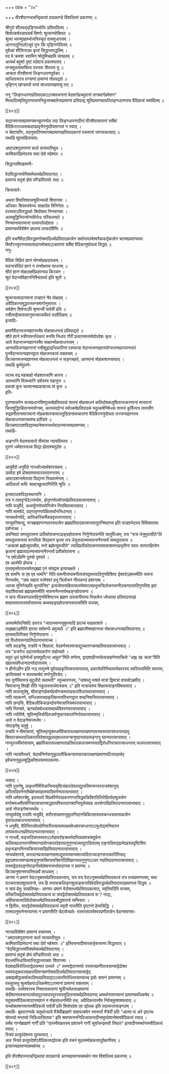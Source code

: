 +++
title = "२०"

+++
वीरशैवानन्दचन्द्रिकायां वादकाण्डे विंशतितमं प्रकरणम् ॥  
  
श्रीगुरो शीलवद्भृङ्गिवचोभिः प्रतिपादितम् ।  
शिवोत्कर्षञ्चापकर्षं विष्णोः श्रुत्यागमोक्तितः ॥  
श्रुत्वा भवन्मुखाम्भोजनिस्सृतं वाक्सुधारसम् ।  
आनन्दतुन्दिलोऽभूवं पुनः किं भृङ्गिणोदितम् ॥  
पूर्वपक्षं शीलिनाऽथ कृतां सिद्धान्तपद्धतिम् ।  
वद मे क्रमशः स्वामिन् श्रोतुमिच्छामि साम्प्रतम् ॥  
अत्यर्थं बहुशो दृष्टं तदेवात्र प्रकाश्यताम् ।  
तन्त्रमूलत्वमाश्रित्य परभावः शिवस्य तु ॥  
आचारा वीरशैवानां लिङ्गधारणपूर्वकाः ।  
साधितास्तत्र तन्त्राणां प्रामाण्यं नोपपद्यते ॥  
भृङ्गिन् खण्डयसे यत्त्वं साधयाम्यहमाशु तत् ॥  
  
ननु "लिङ्गधारणप्रतिपादकाऽऽगमवचनानां वेदमार्गप्रच्युतानां तन्त्रमार्गप्रवेशन" मित्यादिस्मृतिपुराणवचननिकुरुम्बबलेनाप्रामाण्यं प्रतिपाद्य श्रुतिप्रमाणबलाल्लिङ्गधारणस्य वैदिकत्वं समर्थितम् ॥

[[४०३]]

यद्यागमानामप्रामाण्यमभ्युपगम्येत तदा लिङ्गधारणादीनां वीरशैवाचाराणां सर्वेषां वैदिकैराराध्यसम्प्रदायप्रवृत्तैरनुष्ठीयमानत्वं न स्यात् ।  
न चेष्टापत्तिः, तदनुसारिणामागमप्रामाण्यप्रतिपादकानां वचनानां जागरूकत्वात् ॥  
तथाहि सूतसंहितायाम्-  
  
अष्टादशपुराणानां कर्ता सत्यवतीसुतः ।  
कामिकादिप्रभेदस्य यथा देवो महेश्वरः ॥  
  
सिद्धान्तशिखामणौ-  
  
वेदसिद्धान्तयोरैक्यमेकार्थप्रतिपादनात् ।  
प्रामाण्यं सदृशं ज्ञेयं पण्डितैरेतयोः सदा ॥  
  
क्रियासारे-  
  
अथवा शिवनिश्वासश्रुतिभ्यस्ते शिवागमाः ।  
अधिकाः शिववक्त्रेभ्यः साक्षादेव विनिर्गताः ॥  
परस्पराऽविरुद्धार्थाः शिवोक्ता निगमागमाः ।  
अल्पबुद्धिभिरन्योन्यविरोधः परिकल्प्यते ॥  
निगमानामागमानां परमाप्तोपदेशतः ।  
प्रामाण्यमविशेषेण ज्ञातव्यं तत्त्वदर्शिभिः ॥  
  
इति वचनैर्वेदाऽविरुद्धवर्णाश्रमादिधर्मप्रतिपादकत्वेन सर्वाप्तपरमेश्वरैककर्तृकत्वेन चागमप्रामाण्यस्य शिष्टैरभ्युपगन्तव्यत्वादागमोक्ताऽऽचाराणां सर्वेषां वैदिकानुष्ठेयत्वं सिद्धम् ॥  
ननु-   
  
वैदिकं विहितं ज्ञानं भोगमोक्षप्रदायकम् ।  
यदन्यत्रोदितं ज्ञानं न तन्मोक्षस्य साधनम् ॥  
श्रौतं ज्ञानं मोक्षलक्ष्मीप्रदमन्यन्न किञ्चन ।  
श्रुतं वेदान्तविज्ञाननिश्चितार्था इति श्रुतौ ॥

[[४०४]]

श्रुत्यन्यत्वादागमानां तज्ज्ञानं नैव मोक्षदम् ।  
अवैदिकानामुद्धारस्तन्त्रमार्गानुसारतः ।  
सर्वज्ञेन शिवेनाऽपि शृण्वन्तीं पार्वतीं प्रति ॥  
स्त्रीत्वाद्देव्यास्त्वानुरूप्यात्कथितं तदवैदिकम् ॥  
इत्यादि-  
  
प्रमाणैर्वेदान्तजन्यज्ञानस्यैव मोक्षसाधनत्वं प्रतिपाद्यते ॥  
श्रौते ज्ञाने स्त्रीणामनधिकारं मनसि निधाय गौरीं प्रत्यागमानामेवोपदेशः कृतः ।  
अतो वेदान्तजन्यज्ञानस्यैव साक्षान्मोक्षसाधनत्वम् ।  
आगमादिजन्यज्ञानानां स्त्रीशूद्राद्यधिकारिणां परम्परया वेदान्तजन्यज्ञानयोग्यजन्मप्राप्त्यनन्तरं पुनर्वेदान्तजन्यज्ञानद्वारा मोक्षजनकत्वं वक्तव्यम् ॥  
किञ्चागमजन्यज्ञानस्य मोक्षसाधनत्वं न सङ्गच्छते, आगमानां मोहकशास्त्रत्वात् ।  
तथाहि कूर्मपुराणे-  
  
त्वञ्च रुद्र महाबाहो मोहशास्त्राणि कारय ।  
अतथ्यानि वितथ्यानि दर्शयस्व महाभुज ॥  
प्रकाशं कुरु चात्मानमप्रकाशञ्च मां कुरु ॥  
इति-  
  
पुराणवचनेन सत्त्वप्रधानविष्णूत्कर्षप्रतिपादकं शास्त्रं मोक्षसाधनं कलिदोषकलुषितान्तःकरणानां मानवानां चित्तशुद्धिरहितानामयोग्यम्, अतस्तद्योग्यं स्वोत्कर्षप्रतिपादकं मदुत्कर्षनिषेधकं शास्त्रं कुर्वित्यत्र तात्पर्येण रुद्रप्रणीतानामागमानां मोहकशास्त्रत्वात्तदुदितानामाचाराणां वैदिकैरननुष्ठेयता तज्जन्यज्ञानस्य मोक्षसाधनत्वाभावश्च प्रतीयते ॥   
किञ्चाष्टादशविद्यास्थानेष्वनन्तर्भावादागमानामप्रामाण्यम् ।   
तथाहि-  
  
अङ्गानि वेदाश्चत्वारो मीमांसा न्यायविस्तरः ।  
पुराणं धर्मशास्त्रञ्च विद्या ह्येताश्चतुर्दश ॥

[[४०५]]

आयुर्वेदो धनुर्वेदो गान्धर्वञ्चार्थशास्त्रकम् ।  
उपवेदा इमे प्रोक्ताश्चत्वारस्तदनन्तरम् ॥  
आष्टदशानामेतासां विद्यानां भिन्नवर्त्मनाम् ।  
आदिकर्ता कविः साक्षाच्छूलपाणिरिति श्रुतिः ॥  
  
इत्यष्टादशविद्यास्थानानि ।  
तत्र न तावदृग्वेदेऽन्तर्भावः, होतृगणोपयोगार्थप्रतिपादकत्वाभावात् ।  
नापि यजुर्वेदे, अध्वर्युगणोपयोगित्वेन नियमितत्वाभावात् ।  
नापि सामवेदे, उद्गातृगणापेक्षितार्थानभिधानात् ।  
नाप्यथर्वणवेदे, आभिचारिकर्मैकप्रवृत्तत्वाभावात् ।  
नाप्युपनिषत्सु, मन्त्रब्राह्मणान्यतररूपत्वेन ब्रह्मप्रतिपादकत्वाभावादुपनिषदागम इति सञ्ज्ञाभेदस्य विविक्ततया दर्शनाच्च ।  
उपनिषदां सम्पदुपासना प्रतीकोपासनाऽहङ्ग्रहोपासना निर्गुणोपासनेति चातुर्विध्यम्; तत्र "वाचं धेनुमुपासीते"ति सम्पदुपासनायां वागादिकं विद्यमानं कृत्वा तत्र धेनुतादात्म्यभावनानैरन्तर्यं सम्पदुपासना ॥  
"आकाशं ब्रह्मेत्युपासीत, मनो ब्रह्मेत्युपासीते" त्यादिप्रतीकोपासनायामाकाशमनःप्रभृतीनां स्वतः सत्ताराहित्येन कृतानां ब्रह्मतादात्म्यभावनानैरन्तर्यं प्रतीकोपासना ॥  
"य एषोऽक्षिणि पुरुषो दृश्यते ।  
एष आत्मेति होवाच ।   
एतदमृतमेतदभयमेतद्ब्रह्म एनं संयद्वाम इत्याचक्षते ।  
एष वामनिः स एष एव भामनि" रिति वामनीत्वभामनीत्वसंयद्वामत्वादिगुणविशिष्ट ईश्वरोऽहमस्मीति भावना नैरन्तर्यम्, "उमा सहायं परमेश्वरं प्रभुं त्रिलोचनं नीलकण्ठं प्रशान्तम् ।  
ध्यात्वा मुनिर्गच्छति भूतयोनिम्" इत्यत्रोमासहितत्वपरमेश्वरत्वप्रभुत्वत्रिलोचनत्वनीलकण्ठत्वादिगुणविश् इष्टं सदाशिवाख्यं ब्रह्माहमस्मीति भावनानैरन्तर्यमहङ्गहोपासना ॥  
न चात्र नीलकण्ठत्वादिगुणविशिष्टस्य ब्रह्मण उपासनीयस्य भिन्नत्वेन ध्येयतया प्रतिपादनादहं शब्दाभावात्तात्पर्याभावाच्च कथमहङ्ग्रहोपासनारूपत्वमिति वाच्यम्,

[[४०६]]

अस्यामेवोपनिषदि उत्तरत्र "जाग्रत्स्वप्नसुषुप्त्यादि प्रपञ्चं यत्प्रकाशते ।  
तद्ब्रह्माऽहमिति ज्ञात्वा सर्वबन्धैः प्रमुच्यते ॥" इति ब्रह्मात्मैक्यज्ञानस्य मोक्षसाधनत्वप्रतिपादनात् ॥  
एतत्त्रयातिरिक्ता निर्गुणोपासना ।  
एवं विधोपासनाप्रतिपादनाभावाच्च ।  
नापि तदङ्गेषु; तत्रापि न शिक्षायां, वेदवर्णस्वरमात्राद्युच्चारणक्रमप्रतिपादकत्वाभावात् ।  
तत्र "व्रजनेज उदात्तश्चेदकारेण सहोच्यते ।  
स्तुतं धृतं घृतेनोर्ध्वं हव्यपूर्वोऽन्त आहुत"मिति वर्णस्य, द्वादशाहीनस्येत्यत्राहर्गणवाचित्वे "अह्नः खः क्रता"विति खप्रत्ययविधानादन्तोदात्तत्वम् ।  
न हीनोऽहीन इति नञ् तत्पुरुषे पूर्वपदप्रकृतिस्वरत्वाभावात्, हकारोपरिस्थितस्येकारस्य स्वरितत्वमिति स्वरस्य, ङातिव्यक्तं न चाव्यक्तमेवं वर्णानुदीरयेत् ।   
पयः पूर्णमिवामत्रं मृदुधीरो यथामती" त्युच्चारणस्य, "चाषस्तु भाषते मात्रां द्विमात्रां वायसोऽब्रवीत् ।  
त्रिमात्रान्तु शिखी रौति नकुलस्त्वर्धमात्रकम् ॥" इति मात्रायाश्च शिक्षारूपाङ्गविषयत्वात् ।   
नापि कल्पसूत्रेषु, श्रौताङ्गार्हकर्मप्रयोगक्रमतत्प्रकारविधायकत्वाभावात् ।  
नापि व्याकरणे, सन्धिसमासप्रकृतिप्रत्ययविभागद्वारा शब्दनिष्पत्तिपरत्वाभावात् ।  
नापि छन्दसि, वैदिकलौकिकछन्दोवर्णमात्रानियमपरत्वाभावात् ।  
नापि निरुक्ते, ऋगर्थावबोधकशब्दार्थविवरणपरत्वाभावात् ।  
नापि ज्योतिषे, श्रुतिस्मृतिचोदितधर्मानुष्ठानकालनिर्णायकत्वाभावात् ।  
अतो न वेदाङ्गेष्वन्तर्भावः ।  
नोपाङ्गेषु चतुर्षु ।  
तत्रापि न मीमांसायां, श्रुतिस्मृत्युक्तधर्मविचारतल्लक्षणतत्प्रमाणतत्स्वरूपतत्साधनतत्प्रयु क्तितत्क्रमतदधिकारातिदेशतदूहतद्बाधतत्तन्त्रानुष्ठानतत्प्रसङ्गानु ष्ठानपरत्वाभावात् ।  
नाप्युत्तरमीमांसायाम्, ब्रह्मविचारतल्लक्षणतत्प्रतिपादकतत्समन्वयतद्विरोधनिरासतत्साधनतत् फलपरत्वाभावात् ।  
नापि न्यायविस्तरे, वेदार्थनिर्णयानुकूललौकिकन्यायसञ्चारलक्षणप्रमाणघटितपदार्थव् इवेचनानुकूलबुद्धिकौशलसम्पादकत्वा-

[[४०७]]

भावात् ।  
नापि पुराणेषु, प्राकृतनैमित्तिकनित्यसृष्टिसंहारदेवताद्युत्पत्तिमन्वन्तरराजवंशानुच् अरितादिवर्णनतीर्थक्षेत्रमाहात्म्यादिवर्णनपरत्वाभावात् ।  
नापि धर्मशास्त्रेषु, इतस्ततो विप्रकीर्णपरप्रकरणगतसिद्धवन्निर्देशादितिरोहितवेदमूलत्वेन वर्णाश्रमधर्मोपयोगिकालाचारश्राद्धप्रायश्चित्तदानशान्तिपूर्तव्यवह अरयोगादिप्रतिपादनपरत्वाभावात् ।  
अतो नोपाङ्गेष्वन्तर्भावः ।   
नाप्युपवेदेषु तत्रापि नायुर्वेदे, शरीरसंरक्षणानुकूलनिदानचिकित्सारूपस्कन्धत्रयात्मकत्वेन दृष्टफलसाधनत्वाभावात् ।  
न धनुर्वेदे, वैरिनिरासोपयोगिशरीरव्यायामलक्ष्यवेधशरसन्धानाऽऽयुधोद्यमनिपातन लाघवसाधनप्रतिपादनपरत्वाभावात् ।  
न गान्धर्वे, षड्जादिसप्तस्वराऽऽरोहावरोहक्रमभेदभिन्नग्रामत्रयमूर्छना कल्पितप्रधानरागमिश्ररागप्रयोगकालदेशतदनुगुणचञ्चत्पुटादितालमृ दङ्गादिवाद्यप्रभेदहस्तदृष्टिशिरः प्रभृत्यङ्गाभिनयक्रियारसादिप्रतिपादनपरत्वाभावात् ।   
नाप्यर्थशास्त्रे, करादानप्रजारक्षणसामाद्युपायस्वाम्यमात्यादिराज्याङ्गसप्तकारिमित्राद् इद्वादशराजमण्डलषड्गुणशक्तित्रयत्रिवर्गादिविज्ञानतदनुगुणाऽऽचर णप्रतिपादनपरत्वाभावात् ।   
तस्माद्वेदतदङ्गोपाङ्गोपवेदेष्वनन्तर्भावादागमा न प्रमाणम् ॥        
किञ्चानुमानमप्यस्मिन्नर्थे साधकम् ।  
आगमा न प्रमाणं वेदाऽनुक्तार्थप्रतिपादकत्वात्, यत्र यत्र वेदाऽनुक्तार्थप्रतिपादकत्वं तत्र तत्राप्रमाणत्वम्, यथा पाञ्चरात्रपाशुपततन्त्रे, तत्र हि तप्तचक्रलिङ्गशूलाङ्कनादिवेदविरुद्धार्थप्रतिपादनादप्रमाणत्वं सिद्धम् ॥  
न चायं हेतुः सत्प्रतिपक्षः- आगमाः प्रमाणं वेदोक्तधर्मप्रतिपादकत्वात्, स्मृतिवदिति वाच्यम्, यत्किञ्चिद्वेदोक्तार्थप्रतिपादकत्वं वा यावद्वेदोक्तार्थप्रतिपादकत्वं वा ? नाद्यः, अहिंसासत्यादिवेदोक्तधर्मप्रतिपादकबौद्धशास्त्रे व्यभिचारः ।  
न द्वितीयः, यावद्वेदोक्तार्थप्रतिपादकत्वं स्मृतौ नास्तीति दृष्टान्ते हेत्वसिद्धिः ।  
तस्मादनुमानेनाप्यागमा न प्रमाणमिति चेदत्रोच्यते- परमाप्तपरमेश्वरप्रणीतत्वेन वेदानामागमा-

[[४०८]]

नाञ्चाविशेषेण प्रामाण्यं वक्तव्यम् ।  
"अष्टादशपुराणानां कर्ता सत्यवतीसुतः ।  
कामिकादिप्रभेदानां यथा देवो महेश्वरः ॥" इतिवचनादीश्वरकर्तृकत्वस्य सिद्धत्वात् ॥   
"वेदसिद्धान्तयोरैक्यमेकार्थप्रतिपादनात् ।  
प्रामाण्यं सदृशं ज्ञेयं पण्डितैरेतयोः सदा ॥  
वेदधर्माभिधायित्वात्सिद्धान्ताख्याः शिवागमाः ।  
वेदबाह्यविरोधित्वाद्वेदसम्मत उच्यते ॥" तस्माद्वेदागमयोः परमाप्तप्रणीतत्वसाम्याद्वेदोक्त भस्मरुद्राक्षपञ्चाक्षरादिमन्त्रवर्णाश्रमादिधर्मप्रतिपादनसाम्याद्वेद् अबाह्यबौद्धचार्वाकादिमतप्रतिपाद्याऽऽचारविरोधित्वसाम्याच्च द्वयोः समानं प्रामाण्यम् ॥  
वस्तुतस्तु श्रुत्यपेक्षयाऽधिकमेवाऽऽगमानां प्रामाण्यं वक्तव्यम् ।  
तथाहि- परमेश्वरस्य निश्वासरूपाणां श्रुतीनामेतावत्प्रामाण्यं चेदीशानवक्त्रात्ताल्वोष्ठपुटव्यापारपुरस्सरमुदितानामर्थप्रतिपादनस् अमर्थानामागमानां प्रामाण्यमधिकमेव ॥   
यदुक्तमवैदिकत्वादागमज्ञानं न मोक्षसाधनमिति तन्न, अवैदिकत्वस्यैव निर्वक्तुमशक्यत्वात् ॥  
यच्चोक्तमागमानामवैदिकत्वे पार्वतीं प्रति शिवोपदेश एव द्योतक इति तदत्यन्तासङ्गतम् ।  
तथाहि- बृहदारण्यके चतुर्थाध्याये मैत्रेयीब्राह्मणे याज्ञवल्क्येन स्वभार्यां मैत्रेयीं प्रति "आत्मा वा अरे द्रष्टव्यः श्रोतव्यो मन्तव्यो निदिध्यासितव्यः" इति श्रवणमनननिदिध्यासनादीनामुपदेशात्तेषामवैदिकत्वं स्यात् ।  
तथैव गार्ग्यब्राह्मणे गार्गीं प्रति "एतस्यैवाक्षरस्य प्रशासने गार्गी सूर्याचन्द्रमसौ तिष्ठत" इत्यादीनामर्थानामवैदिकत्वं स्यात् ।  
स्त्रियं प्रत्युपदेशस्य तुल्यत्वात् ।  
अतः स्त्रियं प्रत्युपदेशोऽवैदिकत्वद्योतक इति वचनं मूढसम्मोहकत्वादुपेक्षणीयम् ॥  
इत्यागमप्रामाण्यसमर्थनम् ॥  
  
इति वीरशैवानन्दचन्द्रिकायां वादकाण्डे आगमप्रामाण्यसमर्थनं नाम विंशतितमं प्रकरणम् ॥

[[४०९]]